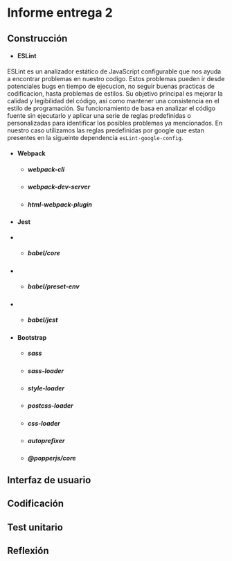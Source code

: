 # Informe entrega 2

## Construcción
- #### ESLint
 ESLint es un analizador estático de JavaScript configurable que nos ayuda a encontrar problemas en nuestro codigo. Estos problemas pueden ir desde potenciales bugs en tiempo de ejecucion, no seguir buenas practicas de codificacion, hasta problemas de estilos. Su objetivo principal es mejorar la calidad y legibilidad del código, así como mantener una consistencia en el estilo de programación. Su funcionamiento de basa en analizar el código fuente sin ejecutarlo y aplicar una serie de reglas predefinidas o personalizadas para identificar los posibles problemas ya mencionados. En nuestro caso utilizamos las reglas predefinidas por google que estan presentes en la sigueinte dependencia `esLint-google-config`.
- #### Webpack
  - ##### webpack-cli
  - ##### webpack-dev-server
  - ##### html-webpack-plugin
- #### Jest
-   - ##### babel/core
-   - ##### babel/preset-env
-   - ##### babel/jest
- #### Bootstrap
  - ##### sass
  - ##### sass-loader
  - ##### style-loader
  - ##### postcss-loader
  - ##### css-loader
  - ##### autoprefixer
  - ##### @popperjs/core

## Interfaz de usuario

## Codificación

## Test unitario

## Reflexión
